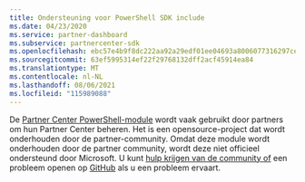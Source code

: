 ```yaml
---
title: Ondersteuning voor PowerShell SDK include
ms.date: 04/23/2020
ms.service: partner-dashboard
ms.subservice: partnercenter-sdk
ms.openlocfilehash: ebc57e4b9f8dc222aa92a29edf01ee04693a8006077316297ceef8cb0874abaa
ms.sourcegitcommit: 63ef5995314ef22f29768132dff2acf45914ea84
ms.translationtype: MT
ms.contentlocale: nl-NL
ms.lasthandoff: 08/06/2021
ms.locfileid: "115989088"
---
```

De [Partner Center PowerShell-module](https://github.com/microsoft/partner-center-powershell/) wordt vaak gebruikt door partners om hun Partner Center beheren. Het is een opensource-project dat wordt onderhouden door de partner-community. Omdat deze module wordt onderhouden door de partner community, wordt deze niet officieel ondersteund door Microsoft. U kunt [hulp krijgen van de community of](https://stackoverflow.com/questions/tagged/partner+center) een probleem openen op [GitHub](https://github.com/microsoft/partner-center-powershell/issues) als u een probleem ervaart.
